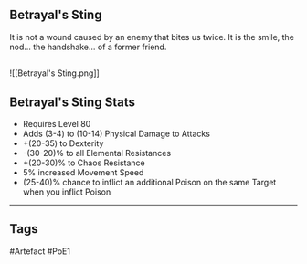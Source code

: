 ## Betrayal's Sting
It is not a wound caused by an enemy that bites us twice.
It is the smile, the nod... the handshake... of a former friend.
##
![[Betrayal's Sting.png]]
## Betrayal's Sting Stats
- Requires Level 80
- Adds (3-4) to (10-14) Physical Damage to Attacks
- +(20-35) to Dexterity
- -(30-20)% to all Elemental Resistances
- +(20-30)% to Chaos Resistance
- 5% increased Movement Speed
- (25-40)% chance to inflict an additional Poison on the same Target when you inflict Poison


---
## Tags
#Artefact
#PoE1